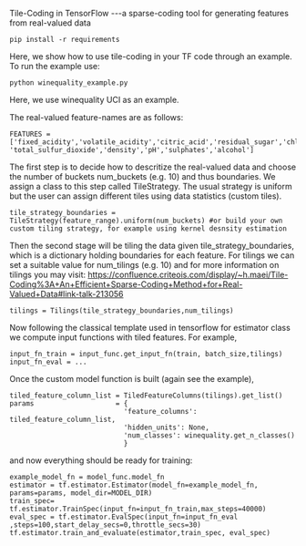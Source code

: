 Tile-Coding in TensorFlow ---a sparse-coding tool for generating features from real-valued data

```
pip install -r requirements
```

Here, we show how to use tile-coding in your TF code through an example. To run the example use:

```
python winequality_example.py
```


Here, we use winequality UCI as an example.

The real-valued feature-names are as follows:

```
FEATURES = ['fixed_acidity','volatile_acidity','citric_acid','residual_sugar','chlorides','free_sulfur_dioxide', 'total_sulfur_dioxide','density','pH','sulphates','alcohol']
```

The first step is to decide how to descritize the real-valued data and choose the number of buckets num_buckets (e.g. 10) and thus boundaries. We assign a class 
to this step called TileStrategy. The usual strategy is uniform but the user can assign different tiles using data statistics (custom tiles).

```
tile_strategy_boundaries = TileStrategy(feature_range).uniform(num_buckets) #or build your own custom tiling strategy, for example using kernel desnsity estimation 
```


Then the second stage will be tiling the data given tile_strategy_boundaries, which is a dictionary holding boundaries for each feature. For tilings we can set
a suitable value for num_tilings (e.g. 10) and  for more information on tilings you may visit: https://confluence.criteois.com/display/~h.maei/Tile-Coding%3A+An+Efficient+Sparse-Coding+Method+for+Real-Valued+Data#link-talk-213056

```
tilings = Tilings(tile_strategy_boundaries,num_tilings)
```

Now following the classical template used in tensorflow for estimator class we compute input functions with tiled features. For example,

```
input_fn_train = input_func.get_input_fn(train, batch_size,tilings)
input_fn_eval = ...
```
Once the custom model function is built (again see the example), 

```
tiled_feature_column_list = TiledFeatureColumns(tilings).get_list()
params                    = {
                            'feature_columns': tiled_feature_column_list,
                            'hidden_units': None,
                            'num_classes': winequality.get_n_classes()
                            }
```

and now everything should be ready for training:

```
example_model_fn = model_func.model_fn
estimator = tf.estimator.Estimator(model_fn=example_model_fn, params=params, model_dir=MODEL_DIR)
train_spec= tf.estimator.TrainSpec(input_fn=input_fn_train,max_steps=40000)
eval_spec = tf.estimator.EvalSpec(input_fn=input_fn_eval ,steps=100,start_delay_secs=0,throttle_secs=30)
tf.estimator.train_and_evaluate(estimator,train_spec, eval_spec)
```

